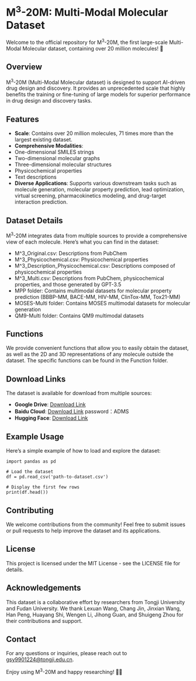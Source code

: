 # M<sup>3</sup>-20M: Multi-Modal Molecular Dataset

Welcome to the official repository for M<sup>3</sup>-20M, the first large-scale Multi-Modal Molecular dataset, containing over 20 million molecules! 🎉

## Overview
M<sup>3</sup>-20M (Multi-Modal Molecular dataset) is designed to support AI-driven drug design and discovery. It provides an unprecedented scale that highly benefits the training or fine-tuning of large models for superior performance in drug design and discovery tasks.

## Features
- **Scale**: Contains over 20 million molecules, 71 times more than the largest existing dataset.
- **Comprehensive Modalities**:
- One-dimensional SMILES strings
- Two-dimensional molecular graphs
- Three-dimensional molecular structures
- Physicochemical properties
- Text descriptions
- **Diverse Applications**: Supports various downstream tasks such as molecule generation, molecular property prediction, lead optimization, virtual screening, pharmacokinetics modeling, and drug-target interaction prediction.

## Dataset Details
M<sup>3</sup>-20M integrates data from multiple sources to provide a comprehensive view of each molecule. Here’s what you can find in the dataset:
- M^3_Original.csv: Descriptions from PubChem
- M^3_Physicochemical.csv: Physicochemical properties
- M^3_Description_Physicochemical.csv: Descriptions composed of physicochemical properties
- M^3_Multi.csv: Descriptions from PubChem, physicochemical properties, and those generated by GPT-3.5
- MPP folder: Contains multimodal datasets for molecular property prediction (BBBP-MM, BACE-MM, HIV-MM, ClinTox-MM, Tox21-MM)
- MOSES-Multi folder: Contains MOSES multimodal datasets for molecular generation
- QM9-Multi folder: Contains QM9 multimodal datasets

## Functions
We provide convenient functions that allow you to easily obtain the dataset, as well as the 2D and 3D representations of any molecule outside the dataset. The specific functions can be found in the Function folder.

## Download Links
The dataset is available for download from multiple sources:

- **Google Drive**: [Download Link](https://drive.google.com/drive/folders/1ai_HfcWfWoRdsfsDscfR1Dlg2OGEemWi?usp=sharing)
- **Baidu Cloud**:  [Download Link](https://pan.baidu.com/s/1kNL32Rj3r9PgdvMWQSDVhA?pwd=ADMS) password：ADMS
- **Hugging Face**:  [Download Link](https://huggingface.co/datasets/Alex99Gsy/M-3_Multi-Modal-Molecule)




## Example Usage
Here’s a simple example of how to load and explore the dataset:

```
import pandas as pd

# Load the dataset
df = pd.read_csv('path-to-dataset.csv')

# Display the first few rows
print(df.head())
```

## Contributing
We welcome contributions from the community! Feel free to submit issues or pull requests to help improve the dataset and its applications.

## License
This project is licensed under the MIT License - see the LICENSE file for details.

## Acknowledgements
This dataset is a collaborative effort by researchers from Tongji University and Fudan University. We thank Lexuan Wang, Chang Jin, Jinxian Wang, Han Peng, Huayang Shi, Wengen Li, Jihong Guan, and Shuigeng Zhou for their contributions and support.
## Contact
For any questions or inquiries, please reach out to gsy9901224@tongji.edu.cn.

Enjoy using M<sup>3</sup>-20M and happy researching! 🚀🔬
